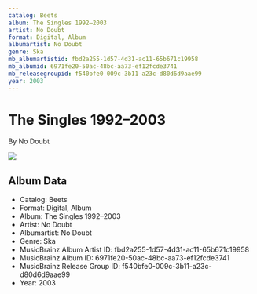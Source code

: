 ```yaml
---
catalog: Beets
album: The Singles 1992–2003
artist: No Doubt
format: Digital, Album
albumartist: No Doubt
genre: Ska
mb_albumartistid: fbd2a255-1d57-4d31-ac11-65b671c19958
mb_albumid: 6971fe20-50ac-48bc-aa73-ef12fcde3741
mb_releasegroupid: f540bfe0-009c-3b11-a23c-d80d6d9aae99
year: 2003
---
```


# The Singles 1992–2003

By No Doubt

![](../../assets/beetscovers/No_Doubt-The_Singles_1992–2003.jpg)

## Album Data

- Catalog: Beets
- Format: Digital, Album
- Album: The Singles 1992–2003
- Artist: No Doubt
- Albumartist: No Doubt
- Genre: Ska
- MusicBrainz Album Artist ID: fbd2a255-1d57-4d31-ac11-65b671c19958
- MusicBrainz Album ID: 6971fe20-50ac-48bc-aa73-ef12fcde3741
- MusicBrainz Release Group ID: f540bfe0-009c-3b11-a23c-d80d6d9aae99
- Year: 2003

